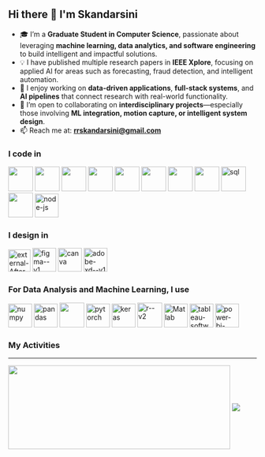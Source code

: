 ## Hi there 👋 I'm Skandarsini

- 🎓 I’m a **Graduate Student in Computer Science**, passionate about leveraging **machine learning, data analytics, and software engineering** to build intelligent and impactful solutions.  
- 💡 I have published multiple research papers in **IEEE Xplore**, focusing on applied AI for areas such as forecasting, fraud detection, and intelligent automation.  
- 🚀 I enjoy working on **data-driven applications**, **full-stack systems**, and **AI pipelines** that connect research with real-world functionality.  
- 🤝 I’m open to collaborating on **interdisciplinary projects**—especially those involving **ML integration, motion capture, or intelligent system design**.  
- 📫 Reach me at: **rrskandarsini@gmail.com**

<!--### Current Focus  
🌟 Exploring motion capture workflows, XR analytics, and data visualization.  
🧩 Expanding skills in deploying ML models and optimizing intelligent systems for real-time performance.-->

### I code in
<img height="50" width="50" src="https://img.icons8.com/color/48/000000/python.png" /> <img height="50" width="50" src="https://img.icons8.com/color/48/000000/c-programming.png" /> <img height="50" width="50" src="https://img.icons8.com/color/48/000000/c-plus-plus-logo.png" /> <img height="50" width="50" src="https://img.icons8.com/color/48/000000/java-coffee-cup-logo.png" /> <img height="50" width="50" src="https://img.icons8.com/color/48/000000/html-5.png" /> <img height="50" width="50" src="https://img.icons8.com/color/48/000000/css3.png" /> <img height="50" width="50" src="https://img.icons8.com/color/48/000000/javascript.png"/> <img height="50" width="50" src="https://img.icons8.com/color/48/000000/react-native.png"/> <img width="50" height="50" src="https://img.icons8.com/arcade/50/sql.png" alt="sql"/> <img height="50" width="50" src="https://img.icons8.com/color/48/000000/mongodb.png"/> <img width="48" height="48" src="https://img.icons8.com/fluency/48/node-js.png" alt="node-js"/> 

### I design in
<img width="45" height="45" src="https://img.icons8.com/external-others-inmotus-design/67/external-After-Effects-applications-and-programs-others-inmotus-design.png" alt="external-After-Effects-applications-and-programs-others-inmotus-design"/> <img width="48" height="48" src="https://img.icons8.com/color/48/figma--v1.png" alt="figma--v1"/> <img width="48" height="48" src="https://img.icons8.com/fluency/48/canva.png" alt="canva"/> <img width="48" height="48" src="https://img.icons8.com/color/48/adobe-xd--v1.png" alt="adobe-xd--v1"/>

<!--### For Machine Learning, I use
<img width="48" height="48" src="https://img.icons8.com/color/48/numpy.png" alt="numpy"/> <img width="48" height="48" src="https://img.icons8.com/color/48/pandas.png" alt="pandas"/> <img height="50" width="50" src="https://img.icons8.com/color/48/000000/tensorflow.png"/> <img width="48" height="48" src="https://img.icons8.com/fluency/48/pytorch.png" alt="pytorch"/> <img width="48" height="48" src="https://img.icons8.com/material-rounded/48/f61709/keras.png" alt="keras"/>-->

### For Data Analysis and Machine Learning, I use
<img width="48" height="48" src="https://img.icons8.com/color/48/numpy.png" alt="numpy"/> <img width="48" height="48" src="https://img.icons8.com/color/48/pandas.png" alt="pandas"/> <img height="50" width="50" src="https://img.icons8.com/color/48/000000/tensorflow.png"/> <img width="48" height="48" src="https://img.icons8.com/fluency/48/pytorch.png" alt="pytorch"/> <img width="48" height="48" src="https://img.icons8.com/material-rounded/48/f61709/keras.png" alt="keras"/> <img width="50" height="50" src="https://img.icons8.com/bubbles/50/r--v2.png" alt="r--v2"/> <img width="48" height="48" src="https://img.icons8.com/fluency/48/matlab.png" alt="Matlab"/> <img width="48" height="48" src="https://img.icons8.com/color/48/tableau-software.png" alt="tableau-software"/> <img width="48" height="48" src="https://img.icons8.com/color/48/power-bi-2021.png" alt="power-bi-2021"/>

### My Activities
----
<a style="text-decoration: none;" href="#">
  <img width=450 height=170 align="center" src="https://github-readme-stats.vercel.app/api?username=SKANDARSINI&theme=midnight-purple&show_icons=true&bg_color=0D1117&hide_border=true" />
</a>
<a href="#">
   <img align="center" src="https://github-readme-stats.vercel.app/api/top-langs/?username=SKANDARSINI&theme=midnight-purple&layout=compact&bg_color=0D1117&hide_border=true" />
  
</a>  
